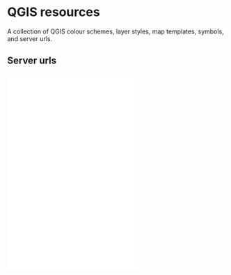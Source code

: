 # QGIS resources

A collection of QGIS colour schemes, layer styles, map templates, symbols, and server urls.

## Server urls
![WCS Server URLs](server-urls/wcs_server.xml)
![WFS Server URLs](server-urls/wfs_server.xml)
![WCS Server URLs](server-urls/wms_server.xml)
